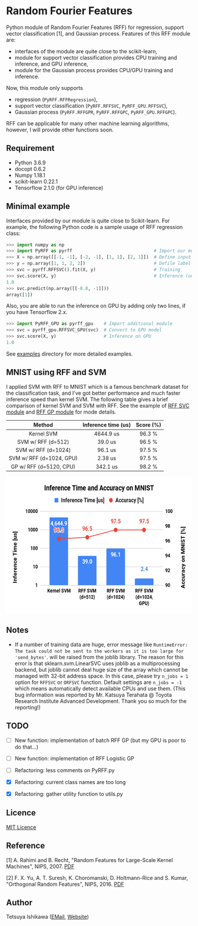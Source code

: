 # Random Fourier Features

Python module of Random Fourier Features (RFF) for regression, support vector classification [1], and Gaussian process.
Features of this RFF module are:

* interfaces of the module are quite close to the scikit-learn,
* module for support vector classification provides CPU training and inference, and GPU inference,
* module for the Gaussian process provides CPU/GPU training and inference.

Now, this module only supports

* regression (`PyRFF.RFFRegression`),
* support vector classification (`PyRFF.RFFSVC`, `PyRFF_GPU.RFFSVC`),
* Gaussian process (`PyRFF.RFFGPR`, `PyRFF.RFFGPC`, `PyRFF_GPU.RFFGPC`).

RFF can be applicable for many other machine learning algorithms, however, I will provide other functions soon.


## Requirement

- Python 3.6.9
- docopt 0.6.2
- Numpy 1.18.1
- scikit-learn 0.22.1
- Tensorflow 2.1.0 (for GPU inference)


## Minimal example

Interfaces provided by our module is quite close to Scikit-learn.
For example, the following Python code is a sample usage of RFF regression class:

```python
>>> import numpy as np
>>> import PyRFF as pyrff                               # Import our module
>>> X = np.array([[-1, -1], [-2, -1], [1, 1], [2, 1]])  # Define input data
>>> y = np.array([1, 1, 2, 2])                          # Defile label data
>>> svc = pyrff.RFFSVC().fit(X, y)                      # Training
>>> svc.score(X, y)                                     # Inference (on CPU)
1.0
>>> svc.predict(np.array([[-0.8, -1]]))
array([1])
```

Also, you are able to run the inference on GPU by adding only two lines, if you have Tensorflow 2.x.

```python
>>> import PyRFF_GPU as pyrff_gpu    # Import additional module
>>> svc = pyrff_gpu.RFFSVC_GPU(svc)  # Convert to GPU model
>>> svc.score(X, y)                  # Inference on GPU
1.0
```

See [examples](./examples/README.md) directory for more detailed examples.


## MNIST using RFF and SVM

I applied SVM with RFF to MNIST which is a famous benchmark dataset for the classification task,
and I've got better performance and much faster inference speed than kernel SVM.
The following table gives a brief comparison of kernel SVM and SVM with RFF.
See the example of [RFF SVC module](./examples/svc_for_mnist/README.md) and [RFF GP module](./examples/gpc_for_mnist/README.md) for mode details.

| Method                   | Inference time (us) | Score (%) |
|:------------------------:|:-------------------:|:---------:|
| Kernel SVM               | 4644.9 us           | 96.3 %    |
| SVM w/ RFF (d=512)       | 39.0 us             | 96.5 %    |
| SVM w/ RFF (d=1024)      | 96.1 us             | 97.5 %    |
| SVM w/ RFF (d=1024, GPU) | 2.38 us             | 97.5 %    |
| GP w/ RFF (d=5120, CPU)  | 342.1 us            | 98.2 %    |

<div align="center">
  <img src="./examples/svc_for_mnist/figures/figure_Inference_Time_and_Accuracy_on_MNIST.png" width="600" height="371" alt="Accuracy for each epochs in RFF SVC" />
</div>


## Notes

- If a number of training data are huge, error message like
  `RuntimeError: The task could not be sent to the workers as it is too large for 'send_bytes'`.
  will be raised from the joblib library. The reason for this error is that sklearn.svm.LinearSVC uses
  joblib as a multiprocessing backend, but joblib cannot deal huge size of the array which cannot be managed
  with 32-bit address space. In this case, please try `n_jobs = 1` option for `RFFSVC` or `ORFSVC` function.
  Default settings are `n_jobs = -1` which means automatically detect available CPUs and use them.
  (This bug information was reported by Mr. Katsuya Terahata @ Toyota Research Institute Advanced Development.
  Thank you so much for the reporting!)


## TODO

- [ ] New function: implementation of batch RFF GP (but my GPU is poor to do that...)
- [ ] New function: implementation of RFF Logistic GP
- [ ] Refactoring: less comments on PyRFF.py
- [X] Refactoring: current class names are too long
- [X] Refactoring: gather utility function to utils.py


## Licence

[MIT Licence](https://opensource.org/licenses/mit-license.php)


## Reference

[1] A. Rahimi and B. Recht, "Random Features for Large-Scale Kernel Machines", NIPS, 2007.
[PDF](https://papers.nips.cc/paper/3182-random-features-for-large-scale-kernel-machines.pdf)

[2] F. X. Yu, A. T. Suresh, K. Choromanski, D. Holtmann-Rice and S. Kumar, "Orthogonal Random Features", NIPS, 2016.
[PDF](https://papers.nips.cc/paper/6246-orthogonal-random-features.pdf)


## Author

Tetsuya Ishikawa ([EMail](mailto:tiskw111@gmail.com), [Website](https://tiskw.gitlab.io/home/))

